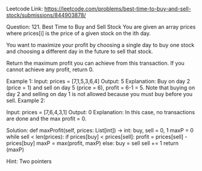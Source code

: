 Leetcode Link: https://leetcode.com/problems/best-time-to-buy-and-sell-stock/submissions/844903878/

Question:
121. Best Time to Buy and Sell Stock
You are given an array prices where prices[i] is the price of a given stock on the ith day.

You want to maximize your profit by choosing a single day to buy one stock and choosing a different day in the future to sell that stock.

Return the maximum profit you can achieve from this transaction. If you cannot achieve any profit, return 0.

Example 1:
Input: prices = [7,1,5,3,6,4]
Output: 5
Explanation: Buy on day 2 (price = 1) and sell on day 5 (price = 6), profit = 6-1 = 5.
Note that buying on day 2 and selling on day 1 is not allowed because you must buy before you sell.
Example 2:

Input: prices = [7,6,4,3,1]
Output: 0
Explanation: In this case, no transactions are done and the max profit = 0.

Solution:
	def maxProfit(self, prices: List[int]) -> int: 
        buy, sell = 0, 1
        maxP = 0
        while sell < len(prices):
            if prices[buy] < prices[sell]:
                profit = prices[sell] - prices[buy]
                maxP = max(profit, maxP)
            else:
                buy = sell
            sell += 1
        return (maxP)

Hint: Two pointers